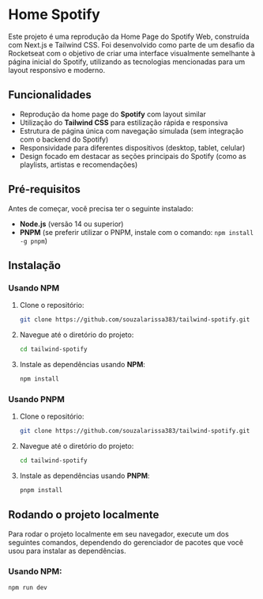 # Home Spotify
Este projeto é uma reprodução da Home Page do Spotify Web, construída com Next.js e Tailwind CSS. Foi desenvolvido como parte de um desafio da Rocketseat com o objetivo de criar uma interface visualmente semelhante à página inicial do Spotify, utilizando as tecnologias mencionadas para um layout responsivo e moderno.

## Funcionalidades

- Reprodução da home page do **Spotify** com layout similar
- Utilização do **Tailwind CSS** para estilização rápida e responsiva
- Estrutura de página única com navegação simulada (sem integração com o backend do Spotify)
- Responsividade para diferentes dispositivos (desktop, tablet, celular)
- Design focado em destacar as seções principais do Spotify (como as playlists, artistas e recomendações)

## Pré-requisitos

Antes de começar, você precisa ter o seguinte instalado:

- **Node.js** (versão 14 ou superior)
- **PNPM** (se preferir utilizar o PNPM, instale com o comando: `npm install -g pnpm`)

## Instalação

### Usando **NPM**

1. Clone o repositório:
    ```bash
    git clone https://github.com/souzalarissa383/tailwind-spotify.git
    ```

2. Navegue até o diretório do projeto:
    ```bash
    cd tailwind-spotify
    ```

3. Instale as dependências usando **NPM**:
    ```bash
    npm install
    ```

### Usando **PNPM**

1. Clone o repositório:
    ```bash
    git clone https://github.com/souzalarissa383/tailwind-spotify.git
    ```

2. Navegue até o diretório do projeto:
    ```bash
    cd tailwind-spotify
    ```

3. Instale as dependências usando **PNPM**:
    ```bash
    pnpm install
    ```

## Rodando o projeto localmente

Para rodar o projeto localmente em seu navegador, execute um dos seguintes comandos, dependendo do gerenciador de pacotes que você usou para instalar as dependências.

### Usando **NPM**:
```bash
npm run dev

